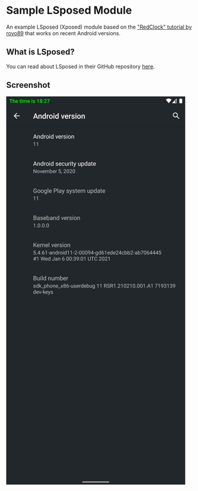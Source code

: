 # Sample LSposed Module

An example LSposed (Xposed) module based on the ["RedClock" tutorial by rovo89](https://github.com/rovo89/XposedBridge/wiki/Development-tutorial) that works on recent Android versions.

## What is LSposed?
You can read about LSposed in their GitHub repository [here](https://github.com/LSPosed/LSPosed#introduction).

## Screenshot

<img src="./screenshot.png" width="480px"/>
